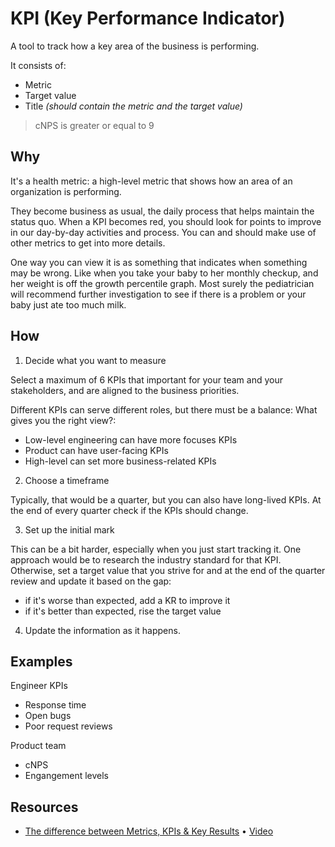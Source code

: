 # KPI (Key Performance Indicator)

A tool to track how a key area of the business is performing.

It consists of:

- Metric
- Target value
- Title _(should contain the metric and the target value)_

> cNPS is greater or equal to 9

## Why

It's a health metric: a high-level metric that shows how an area of an organization is performing.

They become business as usual, the daily process that helps maintain the status quo. When a KPI becomes red, you should look for points to improve in our day-by-day activities and process. You can and should make use of other metrics to get into more details.

One way you can view it is as something that indicates when something may be wrong. Like when you take your baby to her monthly checkup, and her weight is off the growth percentile graph. Most surely the pediatrician will recommend further investigation to see if there is a problem or your baby just ate too much milk.

## How

1. Decide what you want to measure

Select a maximum of 6 KPIs that important for your team and your stakeholders, and are aligned to the business priorities.

Different KPIs can serve different roles, but there must be a balance: What gives you the right view?:

- Low-level engineering can have more focuses KPIs
- Product can have user-facing KPIs
- High-level can set more business-related KPIs

2. Choose a timeframe

Typically, that would be a quarter, but you can also have long-lived KPIs. At the end of every quarter check if the KPIs should change.

3. Set up the initial mark

This can be a bit harder, especially when you just start tracking it. One approach would be to research the industry standard for that KPI. Otherwise, set a target value that you strive for and at the end of the quarter review and update it based on the gap:

- if it's worse than expected, add a KR to improve it
- if it's better than expected, rise the target value

4. Update the information as it happens.

## Examples

Engineer KPIs

- Response time
- Open bugs
- Poor request reviews

Product team

- cNPS
- Engangement levels

## Resources

- [The difference between Metrics, KPIs & Key Results][1] • [Video][2]

[1]: https://www.perdoo.com/resources/the-difference-between-metrics-kpis-key-results/
[2]: https://www.youtube.com/watch?v=lLKyuUqtwuA
